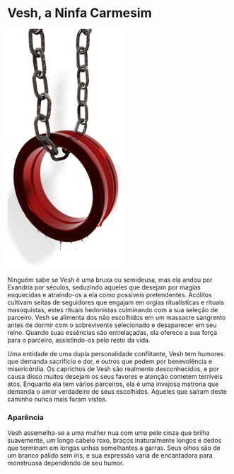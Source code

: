 # **Vesh,** a Ninfa Carmesim
![Símbolo Vesh](https://github.com/Iago31/Exandria-Players/blob/master/assets/Vesh.png?raw=true)

Ninguém sabe se Vesh é uma bruxa ou semideusa, mas ela andou por Exandria por séculos, seduzindo aqueles que desejam por magias esquecidas e atraindo-os a ela como possíveis pretendentes. Acólitos cultivam seitas de seguidores que engajam em orgias ritualísticas e rituais masoquistas, estes rituais hedonistas culminando com a sua seleção de parceiro. Vesh se alimenta dos não escolhidos em um massacre sangrento antes de dormir com o sobrevivente selecionado e desaparecer em seu reino. Quando suas essências são entrelaçadas, ela oferece a sua força para o parceiro, assistindo-os pelo resto da vida.

Uma entidade de uma dupla personalidade conflitante, Vesh tem humores que demanda sacrifício e dor, e outros que pedem por benevolência e misericórdia. Os caprichos de Vesh são realmente desconhecidos, e por causa disso muitos desejam os seus favores e atenção cometem terríveis atos. Enquanto ela tem vários parceiros, ela é uma invejosa matrona que demanda o amor verdadeiro de seus escolhidos. Aqueles que saíram deste caminho nunca mais foram vistos.
### **Aparência**
Vesh assemelha-se a uma mulher nua com uma pele cinza que brilha suavemente, um longo cabelo roxo, braços inaturalmente longos e dedos que terminam em longas unhas semelhantes a garras. Seus olhos são de um branco pálido sem íris, e sua expressão varia de encantadora para monstruosa dependendo de seu humor.
